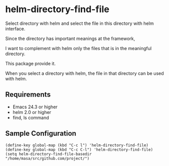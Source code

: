 # helm-directory-find-file

Select directory with helm and select the file in this directory with helm interface.

Since the directory has important meanings at the framework,

I want to complement with helm only the files that is in the meaningful directory.

This package provide it.

When you select a directory with helm, the file in that directory can be used with helm.

## Requirements

- Emacs 24.3 or higher
- helm 2.0 or higher
- find, ls command

## Sample Configuration

	(define-key global-map (kbd "C-c l") 'helm-directory-find-file)
	(define-key global-map (kbd "C-c C-l") 'helm-directory-find-file)
	(setq helm-directory-find-file-basedir "/home/masa/src/github.com/project/")

